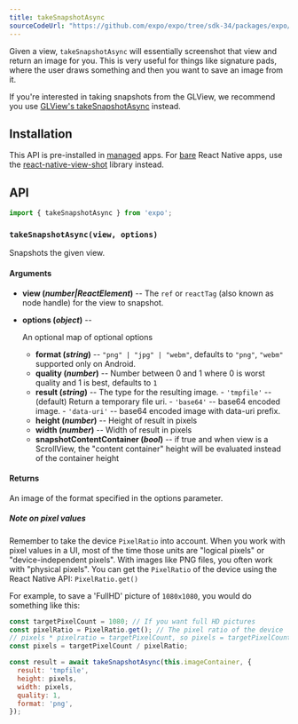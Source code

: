 ```yaml
---
title: takeSnapshotAsync
sourceCodeUrl: "https://github.com/expo/expo/tree/sdk-34/packages/expo/src/takeSnapshotAsync"
---
```


Given a view, `takeSnapshotAsync` will essentially screenshot that view and return an image for you. This is very useful for things like signature pads, where the user draws something and then you want to save an image from it.

If you're interested in taking snapshots from the GLView, we recommend you use [GLView's takeSnapshotAsync](../gl-view/#takesnapshotasync) instead.

## Installation

This API is pre-installed in [managed](../../introduction/managed-vs-bare/#managed-workflow) apps. For [bare](../../introduction/managed-vs-bare/#bare-workflow) React Native apps, use the [react-native-view-shot](https://github.com/gre/react-native-view-shot) library instead.

## API

```js
import { takeSnapshotAsync } from 'expo';
```

### `takeSnapshotAsync(view, options)`

Snapshots the given view.

#### Arguments

- **view (_number|ReactElement_)** -- The `ref` or `reactTag` (also known as node handle) for the view to snapshot.
- **options (_object_)** --

  An optional map of optional options

  - **format (_string_)** -- `"png" | "jpg" | "webm"`, defaults to `"png"`, `"webm"` supported only on Android.
  - **quality (_number_)** -- Number between 0 and 1 where 0 is worst quality and 1 is best, defaults to `1`
  - **result (_string_)** -- The type for the resulting image.
    \- `'tmpfile'` -- (default) Return a temporary file uri.
    \- `'base64'` -- base64 encoded image.
    \- `'data-uri'` -- base64 encoded image with data-uri prefix.
  - **height (_number_)** -- Height of result in pixels
  - **width (_number_)** -- Width of result in pixels
  - **snapshotContentContainer (_bool_)** -- if true and when view is a ScrollView, the "content container" height will be evaluated instead of the container height

#### Returns

An image of the format specified in the options parameter.

##### Note on pixel values

Remember to take the device `PixelRatio` into account. When you work with pixel values in a UI, most of the time those units are "logical pixels" or "device-independent pixels". With images like PNG files, you often work with "physical pixels". You can get the `PixelRatio` of the device using the React Native API: `PixelRatio.get()`

For example, to save a 'FullHD' picture of `1080x1080`, you would do something like this:

```js
const targetPixelCount = 1080; // If you want full HD pictures
const pixelRatio = PixelRatio.get(); // The pixel ratio of the device
// pixels * pixelratio = targetPixelCount, so pixels = targetPixelCount / pixelRatio
const pixels = targetPixelCount / pixelRatio;

const result = await takeSnapshotAsync(this.imageContainer, {
  result: 'tmpfile',
  height: pixels,
  width: pixels,
  quality: 1,
  format: 'png',
});
```
